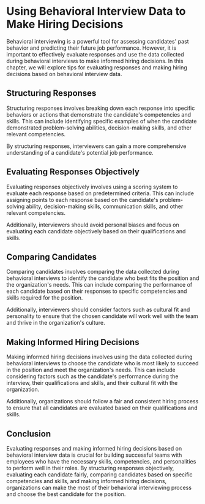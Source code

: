 Using Behavioral Interview Data to Make Hiring Decisions
=====================================================================================================================

Behavioral interviewing is a powerful tool for assessing candidates' past behavior and predicting their future job performance. However, it is important to effectively evaluate responses and use the data collected during behavioral interviews to make informed hiring decisions. In this chapter, we will explore tips for evaluating responses and making hiring decisions based on behavioral interview data.

Structuring Responses
---------------------

Structuring responses involves breaking down each response into specific behaviors or actions that demonstrate the candidate's competencies and skills. This can include identifying specific examples of when the candidate demonstrated problem-solving abilities, decision-making skills, and other relevant competencies.

By structuring responses, interviewers can gain a more comprehensive understanding of a candidate's potential job performance.

Evaluating Responses Objectively
--------------------------------

Evaluating responses objectively involves using a scoring system to evaluate each response based on predetermined criteria. This can include assigning points to each response based on the candidate's problem-solving ability, decision-making skills, communication skills, and other relevant competencies.

Additionally, interviewers should avoid personal biases and focus on evaluating each candidate objectively based on their qualifications and skills.

Comparing Candidates
--------------------

Comparing candidates involves comparing the data collected during behavioral interviews to identify the candidate who best fits the position and the organization's needs. This can include comparing the performance of each candidate based on their responses to specific competencies and skills required for the position.

Additionally, interviewers should consider factors such as cultural fit and personality to ensure that the chosen candidate will work well with the team and thrive in the organization's culture.

Making Informed Hiring Decisions
--------------------------------

Making informed hiring decisions involves using the data collected during behavioral interviews to choose the candidate who is most likely to succeed in the position and meet the organization's needs. This can include considering factors such as the candidate's performance during the interview, their qualifications and skills, and their cultural fit with the organization.

Additionally, organizations should follow a fair and consistent hiring process to ensure that all candidates are evaluated based on their qualifications and skills.

Conclusion
----------

Evaluating responses and making informed hiring decisions based on behavioral interview data is crucial for building successful teams with employees who have the necessary skills, competencies, and personalities to perform well in their roles. By structuring responses objectively, evaluating each candidate fairly, comparing candidates based on specific competencies and skills, and making informed hiring decisions, organizations can make the most of their behavioral interviewing process and choose the best candidate for the position.
